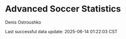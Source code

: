 # Advanced Soccer Statistics
Denis Ostroushko

<!-- gfm -->

Last successful data update: 2025-06-14 01:22:03 CST
